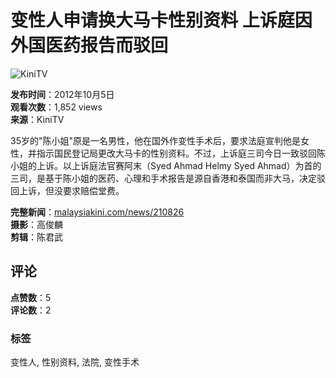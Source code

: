# 变性人申请换大马卡性别资料 上诉庭因外国医药报告而驳回

![KiniTV](https://i.ytimg.com/an/9ULnkwvyofZ_sWrzRpyvrg/featured_channel.jpg?v=5809662b)

**发布时间**：2012年10月5日  
**观看次数**：1,852 views   
**来源**：KiniTV

35岁的"陈小姐"原是一名男性，他在国外作变性手术后，要求法庭宣判他是女性，并指示国民登记局更改大马卡的性别资料。不过，上诉庭三司今日一致驳回陈小姐的上诉。以上诉庭法官赛阿末（Syed Ahmad Helmy Syed Ahmad）为首的三司，是基于陈小姐的医药、心理和手术报告是源自香港和泰国而非大马，决定驳回上诉，但没要求赔偿堂费。

**完整新闻**：[malaysiakini.com/news/210826](http://www.malaysiakini.com/news/210826)  
**摄影**：高俊麟  
**剪辑**：陈君武  

## 评论
**点赞数**：5  
**评论数**：2  

### 标签
变性人, 性别资料, 法院, 变性手术